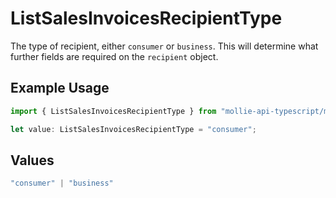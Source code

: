 # ListSalesInvoicesRecipientType

The type of recipient, either `consumer` or `business`. This will determine what further fields are
required on the `recipient` object.

## Example Usage

```typescript
import { ListSalesInvoicesRecipientType } from "mollie-api-typescript/models/operations";

let value: ListSalesInvoicesRecipientType = "consumer";
```

## Values

```typescript
"consumer" | "business"
```